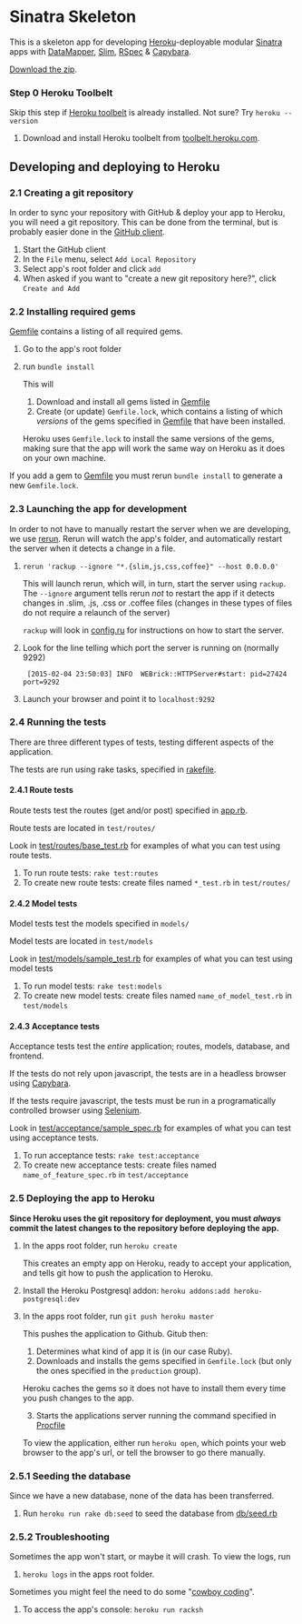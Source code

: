 # Sinatra Skeleton #

This is a skeleton app for developing [Heroku](https://www.heroku.com)-deployable modular [Sinatra](http://www.sinatrarb.com) apps with [DataMapper](http://datamapper.org), [Slim](http://slim-lang.com), [RSpec](http://rspec.info) & [Capybara](https://github.com/jnicklas/capybara).

[Download the zip](https://github.com/itgsoddabe/sinatra-skeleton/archive/master.zip).

### Step 0 Heroku Toolbelt ###

Skip this step if [Heroku toolbelt](https://toolbelt.heroku.com) is already installed. Not sure? Try `heroku --version`

1. Download and install Heroku toolbelt from [toolbelt.heroku.com](https://toolbelt.heroku.com).

## Developing and deploying to Heroku ##

### 2.1 Creating a git repository ###

In order to sync your repository with GitHub & deploy your app to Heroku, you will need a git repository.
This can be done from the terminal, but is probably easier done in the [GitHub client](https://mac.github.com).

1. Start the GitHub client
2. In the `File` menu, select `Add Local Repository`
3. Select app's root folder and click `add`
4. When asked if you want to "create a new git repository here?", click `Create and Add`

### 2.2 Installing required gems ###

[Gemfile](./Gemfile) contains a listing of all required gems.

1. Go to the app's root folder
2. run `bundle install`

    This will

    1. Download and install all gems listed in [Gemfile](./Gemfile)
    2. Create (or update) `Gemfile.lock`, which contains a listing of which *versions* of the gems specified in [Gemfile](./Gemfile) that have been installed.

    Heroku uses `Gemfile.lock` to install the same versions of the gems, making sure that the app will work the same way on Heroku as it does on your own machine.

If you add a gem to [Gemfile](./Gemfile) you must rerun `bundle install` to generate a new `Gemfile.lock`.

### 2.3 Launching the app for development ###

In order to not have to manually restart the server when we are developing, we use [rerun](https://github.com/alexch/rerun). Rerun will watch the app's folder,
and automatically restart the server when it detects a change in a file.

1. `rerun 'rackup --ignore "*.{slim,js,css,coffee}" --host 0.0.0.0'`

    This will launch rerun, which will, in turn, start the server using `rackup`. The `--ignore` argument tells rerun *not* to restart the app if it detects changes in .slim, .js, .css or .coffee files (changes in these
    types of files do not require a relaunch of the server)

    `rackup` will look in [config.ru](./config.ru) for instructions on how to start the server.

2. Look for the line telling which port the server is running on (normally 9292)

        [2015-02-04 23:50:03] INFO  WEBrick::HTTPServer#start: pid=27424 port=9292

3. Launch your browser and point it to `localhost:9292`

### 2.4 Running the tests ###

There are three different types of tests, testing different aspects of the application.

The tests are run using rake tasks, specified in [rakefile](./rakefile).

#### 2.4.1 Route tests ####

Route tests test the routes (get and/or post) specified in [app.rb](./app.rb).

Route tests are located in `test/routes/`

Look in [test/routes/base_test.rb](./test/routes/sample_test.rb) for examples of what you can test using route tests.

1. To run route tests: `rake test:routes`
2. To create new route tests: create files named `*_test.rb` in `test/routes/`

#### 2.4.2 Model tests ####

Model tests test the models specified in `models/`

Model tests are located in `test/models`

Look in [test/models/sample_test.rb](./test/models/sample_test.rb) for examples of what you can test using model tests

1. To run model tests: `rake test:models`
2. To create new model tests: create files named `name_of_model_test.rb` in `test/models`

#### 2.4.3 Acceptance tests ####

Acceptance tests test the *entire* application; routes, models, database, and frontend.

If the tests do not rely upon javascript, the tests are in a headless browser using [Capybara](https://github.com/jnicklas/capybara).

If the tests require javascript, the tests must be run in a programatically controlled browser using [Selenium](http://www.seleniumhq.org).

Look in [test/acceptance/sample_spec.rb](./test/acceptance/sample_spec.rb) for examples of what you can test using acceptance tests.

1. To run acceptance tests: `rake test:acceptance`
2. To create new acceptance tests: create files named `name_of_feature_spec.rb` in `test/acceptance`

### 2.5 Deploying the app to Heroku ###

**Since Heroku uses the git repository for deployment, you must *always* commit the latest changes to the repository before
deploying the app.**

1. In the apps root folder, run `heroku create`

    This creates an empty app on Heroku, ready to accept your application, and tells git how to push the application to Heroku.

2. Install the Heroku Postgresql addon: `heroku addons:add heroku-postgresql:dev`

3. In the apps root folder, run `git push heroku master`

    This pushes the application to Github. Gitub then:

    1. Determines what kind of app it is (in our case Ruby).
    2. Downloads and installs the gems specified in `Gemfile.lock` (but only the ones specified in the `production` group).

    Heroku caches the gems so it does not have to install them every time you push changes to the app.

    3. Starts the applications server running the command specified in [Procfile](./Procfile)

    To view the application, either run `heroku open`, which points your web browser to the app's url, or tell the browser to go there manually.

### 2.5.1 Seeding the database ####

Since we have a new database, none of the data has been transferred.

1. Run `heroku run rake db:seed` to seed the database from [db/seed.rb](./db/seed.rb)

### 2.5.2 Troubleshooting ###

Sometimes the app won't start, or maybe it will crash. To view the logs, run

1. `heroku logs` in the apps root folder.

Sometimes you might feel the need to do some "[cowboy coding](http://en.wikipedia.org/wiki/Cowboy_coding)".

1. To access the app's console: `heroku run racksh`